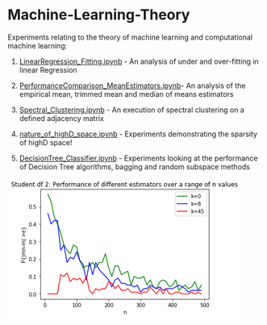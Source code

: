 # Machine-Learning-Theory

Experiments relating to the theory of machine learning and computational machine learning:

1. [LinearRegression_Fitting.ipynb](https://github.com/c-maine/Machine-Learning-Theory/blob/master/LinearRegression_Fitting.ipynb) - An analysis of under and over-fitting in linear Regression

2. [PerformanceComparison_MeanEstimators.ipynb](https://github.com/c-maine/Machine-Learning-Theory/blob/master/PerformanceComparison_MeanEstimators.ipynb)- An analysis of the empirical mean, trimmed mean and median of means estimators

3. [Spectral_Clustering.ipynb](https://github.com/c-maine/Machine-Learning-Theory/blob/master/Spectral_Clustering.ipynb) - An execution of spectral clustering on a defined adjacency matrix

4. [nature_of_highD_space.ipynb](https://github.com/c-maine/Machine-Learning-Theory/blob/master/nature_of_highD_space.ipynb) - Experiments demonstrating the sparsity of highD space!

5. [DecisionTree_Classifier.ipynb](https://github.com/c-maine/Machine-Learning-Theory/blob/master/DecisionTree_Classifier.ipynb) - Experiments looking at the performance of Decision Tree algorithms, bagging and random subspace methods

![Example experiment from PerformanceComparison MeanEstimators notebook](https://github.com/c-maine/Machine-Learning-Theory/blob/master/example_ML.png)
